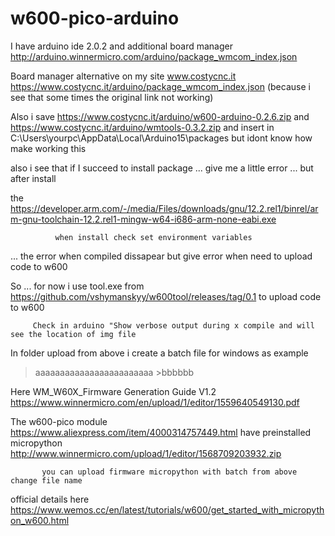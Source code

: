 # w600-pico-arduino

I have arduino ide 2.0.2 and additional board manager http://arduino.winnermicro.com/arduino/package_wmcom_index.json 

Board manager alternative on my site www.costycnc.it https://www.costycnc.it/arduino/package_wmcom_index.json (because i see that some times the original link not working)

Also i save https://www.costycnc.it/arduino/w600-arduino-0.2.6.zip and https://www.costycnc.it/arduino/wmtools-0.3.2.zip and insert in                                                       C:\Users\yourpc\AppData\Local\Arduino15\packages  but idont know how make working this

also  i see that if I succeed to install package ... give me a little error ... but after install 

the https://developer.arm.com/-/media/Files/downloads/gnu/12.2.rel1/binrel/arm-gnu-toolchain-12.2.rel1-mingw-w64-i686-arm-none-eabi.exe  

              when install check set environment variables 
              
... the error when compiled dissapear but give error when need to upload code to w600

So ... for now i use tool.exe from https://github.com/vshymanskyy/w600tool/releases/tag/0.1 to upload code to w600

         Check in arduino "Show verbose output during x compile and will see the location of img file 
         
 In folder upload from above i create a batch file for windows as example  
 
 >aaaaaaaaaaaaaaaaaaaaaaaa >bbbbbb
 
 Here WM_W60X_Firmware Generation Guide V1.2 https://www.winnermicro.com/en/upload/1/editor/1559640549130.pdf 
 
 The w600-pico module https://www.aliexpress.com/item/4000314757449.html have preinstalled micropython http://www.winnermicro.com/upload/1/editor/1568709203932.zip
 
           you can upload firmware micropython with batch from above change file name
           
 official details here https://www.wemos.cc/en/latest/tutorials/w600/get_started_with_micropython_w600.html          

